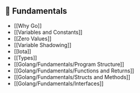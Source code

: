## 📘 Fundamentals

- [[Why Go]]
- [[Variables and Constants]]
- [[Zero Values]]
- [[Variable Shadowing]]
- [[Iota]]
- [[Types]]
- [[Golang/Fundamentals/Program Structure]]
- [[Golang/Fundamentals/Functions and Returns]]
- [[Golang/Fundamentals/Structs and Methods]]
- [[Golang/Fundamentals/Interfaces]]

